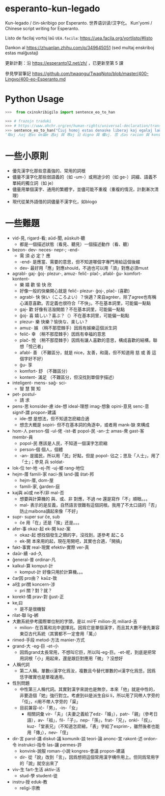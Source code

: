 # esperanto-kun-legado

Kun-legado / ĉin-skribigo por Esperanto. 世界语训读/汉字化。 Kun'yomi / Chinese script writing for Esperanto.

Listo de facilaj vortoj laŭ `UEA.facila`: https://uea.facila.org/vortlisto/#listo

Dankon al https://zhuanlan.zhihu.com/p/349645051 (sed multaj enskriboj estas malĝustaj)

更新計劃：沿 https://esperanto12.net/zh/ ，已更新至第 5 課

參見學習筆記 https://github.com/twaqngu/TwaqNoto/blob/master/400-Lingvo/400-eo-Esperanto.md

# Python Usage

```py
>>>  from cxinskribigilo import sentence_eo_to_han

>>> # frazojn traduki
>>> # https://www.ohchr.org/en/human-rights/universal-declaration/translations/esperanto
>>> sentence_eo_to_han("Ĉiuj homoj estas denaske liberaj kaj egalaj laŭ digno kaj rajtoj. Ili posedas racion kaj konsciencon, kaj devus konduti unu al alia en spirito de frateco.")
'每uj 人oj 是as de誕e 逸aj 與 等aj 沿 digno 與 權oj. 怹 占as racion 與 konsciencon, 與 須us konduti 一 往 另a 入 魂o de 兄性o.'
```

# 一些小原則

- 優先漢字化那些意義強的、常用的詞根
- 儘量不漢字化那些弱語義的（如 -um-）或用途少的（如 ge-）詞綴、語義不單純的獨立詞（如 je）
- 儘量用單個漢字、通用的繁體字，並儘可能不重複（重複的情況，計劃漸次清理）
- 現代從某外語借的詞儘量不漢字化，如blogo

# 一些難題

- vid-見, rigard-看; aŭd-聞, aŭskult-聽
    - 都是一個描述狀態（看見、聽見）一個描述動作（看、聽）
- bezon- dev- neces- nepr-; -end-
    - 需 須 必 定？ 應
    - -end- 是應當、需要的意思，但不知道哪個字專門用給這個後綴
    - dev- 最好用「應」對應should，不過也可以用「須」對應必須must
- agrabl- gaj- ĝoj- plezur-, amuz- feliĉ- plaĉ-, afabl- ĝu- komfort- kontent-
    - 樂 嬉 歡 愉 快 欣
    - 好像一般的快樂開心就是 feliĉ- plezur- ĝoj-, plaĉ- (喜歡)
    - agrabl- 快 快い（こころよい）？快適？來自agréer，除了agree也有稱心滿意喜歡。否定義也很符合「不快」。不在基本詞里，可能偏一點點
    - gaj- 歡 好像有活潑開朗？不在基本詞里，可能偏一點點
    - ĝoj- 喜 嬉しい？喜ぶ？（）不在基本詞里，可能偏一點點
    - plezur- 樂 快樂？愉快な、楽しい？
    - amuz- 娛 （稍不那麼棘手）因爲有娛樂這個派生詞
    - feliĉ- 幸 （稍不那麼棘手）因爲有幸福的意思
    - plaĉ- 悅 （稍不那麼棘手）因爲有讓人喜歡的意思，構成喜歡的結構，聯想「悅己者」
    - afabl- 善 （不難區分，就是 nice，友善，和藹，但不知道用 慈 或 善 這個字好不好）
    - ĝu- 享
    - komfort- 舒 （不難區分）
    - kontent- 滿足 （不難區分，但沒找到單個字描述）
- inteligent- mens- saĝ- sci-
    - 智 慧 賢 知
- pet- postul-
    - 請 求
- pens-思 konsider-慮 ide-想 ideal-理想 imag-想象 opini-意見 senc-意 signif-謂 propon-建議
    - ide-想 是想法，但不知道怎麽縮合適
    - 想念大概是 sopiri- 但不在基本詞的角逐中，或者用 mank-缺 來構成
- hom-人 person-個 -ul-佬 -ist-者 popol-民 -an-士 amas-衆 gast-客 membr-員
    - popol-民 應該是人民，不知道一個漢字怎麽縮
    - person-個 個人，個體
    - -an- 是國民，所以用「民」好點，但是 popol- 佔之；思及「人士」，用了「士」；參見 兵 soldat-
- lok-位 ter-地 -ej-所 -uj-鄉 rang-地位
- hejm-厝 famili-家 naci-族 land-國 ŝtat-邦
    - hejm-厝, dom-屋
    - famili-家, ĝarden-庭
- kaj與 aŭ或 ne不/非 mal-否
    - 想要與計算機的 與、或、非 對應，不過 ne 還是寫作「不」順眼。。。
    - mal- 表示的是反義，自然語言很難有這個詞根。我用了不太口語的「否」防止malbona讀起來像「不好」
- supr- super sur ĉe, sub
    - ĉe 用「在」还是「挨」还是。。。
- afer-事 okaz-起 ek-開 kaz-案
    - okaz-起 想找個發生之類的字，沒找到，遂參考 起こる
    - ek-開 本來用的起，現在用開吧，其實也合適，「開搞」
- fakt-事實 real-現實 efektiv-實際 ver-真
- daŭr-續 -ad-久
- ĝeneral-普 ordinar-凡
- kalkul-算 komput-計
    - komput-計 好像只用於計算機。。。
- ĉar因 pro由？ kaŭz-致
- al往 pri關 koncern-涉
    - pri 關？對？就？
- korekt-矯 prav-對 ĝust-正
- ke,曰
    - 是不是很機智
- rilat-聯 lig-綁
- 大數系統參考國際單位制的字頭，是以 mil千 milion-兆 miliard-吉
    - milion- 在百萬和兆中選擇兆。因爲它是單個漢字，而且其大數不優先兼容東亞古代系統（其實都不一定會用「萬」）
- rimed-手段 metod-方法 manier-方式
- grand-大 -eg-巨 -et-小
    - 因爲grand太長常用，不想叫它巨，所以叫-eg-巨。-et-呢，到底是把常用詞根「小」用起來，還是跟巨對應用「微」？沒想好
- 人稱代詞
    - 第二人稱，單數ci漢字化爲汝，複數且今替代單數的vi漢字化爲恁，因爲恁字確實也是單複通用。
- 性別問題
    - 中性第三人稱代詞。其實對漢字來說也是無奈，本來「他」就是中性的，非要造個「她」強行對立。考慮到ŝli是派生自ŝi li，所以用了同帶人字旁的「佢」，ri用不帶人字旁的「渠」
    - 目前兼容-iĉ-「男」，-in-「女」
        - 相關詞彙 vir-「夫」（夫妻之義給了edz-「婚」），patr-「親」（參考日語），av-「祖」，fil-「子」，nep-「孫」，frat-「兄」，onkl-「叔」，kuz-「堂表兄」（不知道怎麽縮，「表」字給了esprim-，雖然後者也能用「傳」），nev-「侄」
- dir-言 parol-講 diskut-議 komunik-談 teori-論 anonc-宣 rakont-述 ordon-令 instrukci-指令 las-讓 permes-許
    - konvink-說服 roman-小說 kongres-會議 propon-建議
    - dir- 從「說」改到「言」，因爲想把這個常用漢字構件用上。但同爲常用字的「說」就空出來了
- viv-生 fart-生活 aktiv-活
    - stud-學 student-徒
- instru-授 eduk-教
    - religi-宗教
